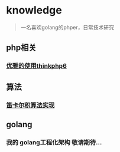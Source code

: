 # knowledge
> 一名喜欢golang的phper，日常技术研究

## php相关
### [优雅的使用thinkphp6](./php/grace_tp6.md)

## 算法
### [笛卡尔积算法实现](./php/cartesian_product.md)
## golang
### 我的 golang工程化架构 敬请期待...